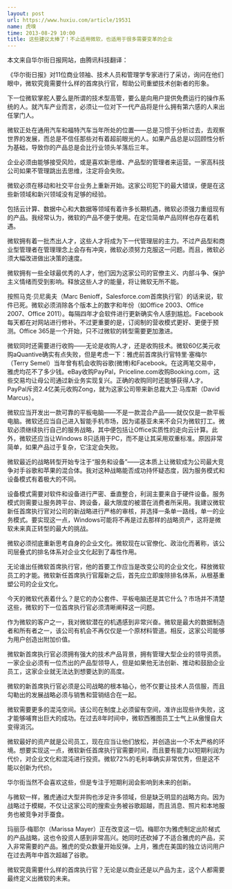 ```yaml
---
layout: post
url: https://www.huxiu.com/article/19531
name: 虎嗅
time: 2013-08-29 10:00
title: 这些建议太棒了！不止适用微软，也适用于很多需要变革的企业
---
```

本文来自华尔街日报网站，由腾讯科技翻译：

《华尔街日报》对11位商业领袖、技术人员和管理学专家进行了采访，询问在他们眼中，微软究竟需要什么样的首席执行官，帮助公司重塑技术创新者的形象。

下一位微软掌舵人要么是所谓的技术型高管，要么是向用户提供免费运行的操作系统的人。就汽车产业而言，必须让一位对下一代产品将是什么拥有第六感的人来出任掌门人。

微软正处在通用汽车和福特汽车当年所处的位置——总是习惯于分析过去，去观察世界的发展，而总是不信任那些对有着超前眼光的人。如果产品总是以回顾性分析为基础，导致你的产品总是会比行业领头羊落后三年。

企业必须由能够接受风险，或是喜欢新思维、产品型的管理者来运营。一家高科技公司如果不管理跳出去思维，注定将会失败。

微软必须在移动和社交平台业务上重新开始。这家公司犯下的最大错误，便是在这些新领域和新兴领域没有足够的经验。

包括云计算、数据中心和大数据等领域有着许多长期机遇，微软必须强力重组现有的产品。我经常认为，微软的产品不便于使用。在定位简单产品同样也存在着机遇。

微软拥有着一批杰出人才，这些人才将成为下一代管理层的主力。不过产品型和商业型管理者在管理理念上会存有冲突，微软必须努力克服这一问题。而且，微软必须大幅改进做出决策的速度。

微软拥有一些全球最优秀的人才，他们因为这家公司的官僚主义、内部斗争、保护主义情绪而受到影响。释放这些人才的能量，将让微软无所不能。

按照马克·贝尼奥夫（Marc Benioff，Salesforce.com首席执行官）的话来说，软件已死。微软必须消除各个版本上的数字和年份（如Office 2003、Office 2007、Office 2011）。每隔四年才会软件进行更新确实令人感到尴尬。Facebook每天都在对网站进行修补。不过更重要的是，订阅制的营收模式更好、更便于预测。Office 365是一个开始，只不过微软的转型需要更加激进。

微软同时还需要进行收购——无论是收购人才，还是收购技术。微软60亿美元收购aQuantive确实有点失败，但是考虑一下：雅虎前首席执行官特里·塞梅尔（Terry Semel）当年曾有机会收购谷歌(微博)和Facebook。在这两笔交易中，雅虎均花不了多少钱。eBay收购PayPal，Priceline.com收购Booking.com，这些交易均让母公司通过新业务实现复兴。正确的收购同时还能够获得人才。PayPal斥资2.4亿美元收购Zong，就为这家公司带来新总裁大卫·马库斯（David Marcus）。

微软应当开发出一款可靠的平板电脑——不是一款混合产品——就仅仅是一款平板电脑。微软还应当自己进入智能手机市场，因为诺基亚未来不会只为微软打工。微软必须继续执行自己的服务战略，其中便包括让Office实质性的走向云计算。此外，微软还应当让Windows 8只适用于PC，而不是让其采用双重标准。原因非常简单，如果产品过于复杂，它注定会失败。

微软最近的战略转型开始专注于“服务和设备”——这本质上让微软成为公司最大竞争对手谷歌和苹果的混合体。我对这种战略能否成功持怀疑态度，因为服务模式和设备模式有着极大的不同。

设备模式需要对软件和设备进行严密、垂直整合，利润主要来自于硬件设备。服务模式则需要让服务跨平台、跨设备，最大限度的被潜在消费者所采用。我建议微软新任首席执行官对公司的新战略进行严格的审核，并选择一条单一路线，单一的业务模式。要实现这一点，Windows可能将不再是过去那样的战略资产，这将是微软未来真正转型的最大的挑战。

微软必须彻底重新思考自身的企业文化。微软现在以官僚化、政治化而著称，该公司层叠式的排名体系对企业文化起到了毒性作用。

无论谁出任微软首席执行官，他的首要工作应当是改变公司的企业文化，释放微软员工的才能。微软新任首席执行官履新之后，首先应立即废除排名体系，从根基重塑公司的企业文化。

今天的微软代表着什么？是它的办公套件、平板电脑还是其它什么？市场并不清楚这些，微软的下一位首席执行官必须清晰阐释这一问题。

作为微软的客户之一，我对微软潜在的机遇感到非常兴奋。微软是最大的数据制造者和所有者之一，该公司有机会不再仅仅是一个原材料管道。相反，这家公司能够为用户创造出附加价值。

微软新首席执行官必须拥有强大的技术产品背景，拥有管理大型企业的领导资质。一家企业必须有一位杰出的产品型领导人，但是如果他无法创新、推动和鼓励企业员工，这家企业就无法达到想要达到的高度。

微软的新首席执行官必须是公司战略的根本轴心，他不仅要让技术人员信服，而且勾勒出的发展战略必须与销售和营销结合在一起。

微软需要更多的混沌空间。该公司在制度上必须留有空间，准许出现些许失败，这才能够哺育出巨大的成功。在过去8年时间中，微软西雅图员工士气上从傲慢自大变得消沉。

微软最好的资产就是公司员工，现在应当让他们放松，并创造出一个不太严格的环境。想要实现这一点，微软新任首席执行官需要时间，而且要有能力以短期利润为代价，对企业文化和混沌进行投资。微软72%的毛利率确实非常优秀，但是这不能以创新为代价。

华尔街当然不会喜欢这些，但是专注于短期利润会影响到未来的创新。

与微软一样，雅虎通过大型并购也涉足许多领域，但是缺乏明显的战略方向。因为战略过于模糊，不仅让这家公司的搜索业务被谷歌超越，而且消息、照片和本地服务也被竞争对手蚕食。

玛丽莎·梅耶尔（Marissa Mayer）正在改变这一切。梅耶尔为雅虎制定出阶梯式的产品战略，这也令投资人感到非常高兴。她同时还砍掉了不适合雅虎的产品，买入非常需要的产品。雅虎的受众数量开始反弹。上月，雅虎在美国的独立访问用户在过去两年中首次超越了谷歌。

微软究竟需要什么样的首席执行官？无论是以商业还是以产品为主，这个人都需要最终定义出微软的未来。

